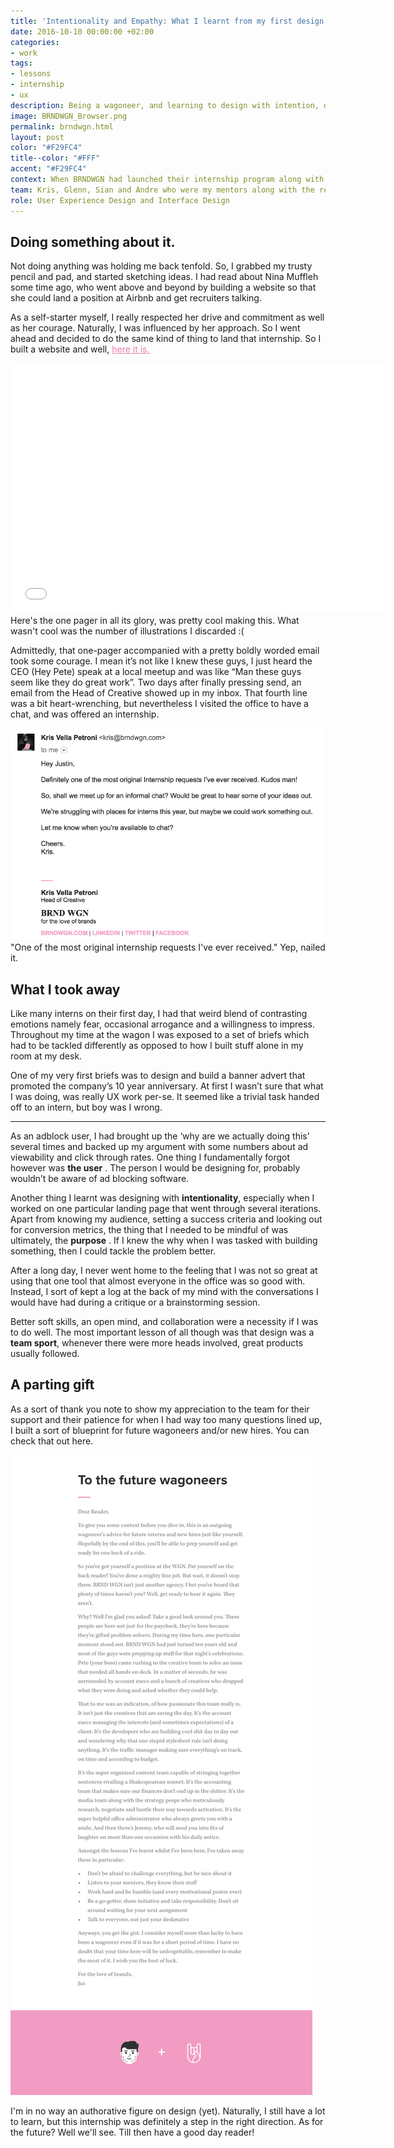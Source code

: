 ```yaml
---
title: 'Intentionality and Empathy: What I learnt from my first design internship'
date: 2016-10-10 00:00:00 +02:00
categories:
- work
tags:
- lessons
- internship
- ux
description: Being a wagoneer, and learning to design with intention, data and empathy.
image: BRNDWGN_Browser.png
permalink: brndwgn.html
layout: post
color: "#F29FC4"
title--color: "#FFF"
accent: "#F29FC4"
context: When BRNDWGN had launched their internship program along with the redesign of their new site, I was telling myself day in day out that I was going to apply. I must have written about six drafts before I decided to remotely do anything. <br /><br />What if? was the question that always preceeded some pointless conclusion of why I should hold off from pressing send. Why the hesitation? Well, you see BRNDWGN is THE place to be if you are a creative in Malta. I was always telling myself 'You have to do [insert sideproject here] before they can even consider you'. While I still maintain this train of thought, it still felt like I was somewhat at odds with myself. And then I realized something pretty important.
team: Kris, Glenn, Sian and Andre who were my mentors along with the rest of the WGN team
role: User Experience Design and Interface Design
---
```


<style>
  p > a {
		color: #EB7EAC;
	}
</style>

<h2>Doing something about it.</h2>

Not doing anything was holding me back tenfold. So, I grabbed my trusty pencil and pad, and started sketching ideas. I had read about Nina Muffleh some time ago, who went above and beyond by building a website so that she could land a position at Airbnb and get recruiters talking. 

As a self-starter myself, I really respected her drive and commitment as well as her courage. Naturally, I was influenced by her approach. So I went ahead and decided to do the same kind of thing to land that internship. So I built a website and well, <a class="post" href="http://justinmarkfarrugia.github.io/BRNDWGN_Application/">here it is.</a>

<iframe src="//giphy.com/embed/l3q2HoNATvOp5TvoY" width="600" height="400" frameBorder="0" class="giphy-embed" allowFullScreen></iframe>

<figcaption>Here's the one pager in all its glory, was pretty cool making this. What wasn't cool was the number of illustrations I discarded :(</figcaption>

Admittedly, that one-pager accompanied with a pretty boldly worded email took some courage. I mean it’s not like I knew these guys, I just heard the CEO (Hey Pete) speak at a local meetup and was like “Man these guys seem like they do great work”. Two days after finally pressing send, an  email from the Head of Creative showed up in my inbox. That fourth line was a bit heart-wrenching, but nevertheless I visited the office to have a chat, and was offered an internship. 

<img src="img/BRNDWGNemail.png" alt="A one-pager I built for my application at BRNDWGN">

<figcaption>"One of the most original internship requests I've ever received." Yep, nailed it.</figcaption>

<h2>What I took away</h2>

Like many interns on their first day, I had that weird blend of contrasting emotions namely fear, occasional arrogance and a willingness to impress. Throughout my time at the wagon I was exposed to a set of briefs which had to be tackled differently as opposed to how I built stuff alone in my room at my desk.


One of my very first briefs was to design and build a banner advert that promoted the company’s 10 year anniversary. At first I wasn’t sure that what I was doing, was really UX work per-se. It seemed like a trivial task handed off to an intern, but boy was I wrong. 

<hr>

As an adblock user, I had brought up the ‘why are we actually doing this’ several times and backed up my argument with some numbers about ad viewability and click through rates. <span class="point"> One thing I fundamentally forgot however was <strong>the user</strong> </span>. The person I would be designing for, probably wouldn’t be aware of ad blocking software.

<span class="point">Another thing I learnt was designing with <strong>intentionality</strong>, especially when I worked on one particular landing page that went through several iterations.</span> Apart from knowing my audience, setting a success criteria and looking out for conversion metrics, the thing that I needed to be mindful of <span class="point"> was ultimately, the <strong>purpose</strong> </span>. If I knew the why when I was tasked with building something, then I could tackle the problem better.

After a long day, I never went home to the feeling that I was not so great at using that one tool that almost everyone in the office was so good with. Instead, I sort of kept a log at the back of my mind <span class="point">with the conversations I would have had</span> during a critique or a brainstorming session. 

<span class="point">Better soft skills, an open mind, and collaboration</span> were a necessity if I was to do well. The most important lesson of all though was that design was a <strong>team sport</strong>, whenever there were more heads involved, great products usually followed.
 
<h2>A parting gift</h2>

As a sort of thank you note to show my appreciation to the team for their support and their patience for when I had way too many questions lined up, I built a sort of blueprint for future wagoneers and/or new hires. You can check that out here. 

<img  src="img/THNKS.png" alt="Building a website to say thanks">

I'm in no way an authorative figure on design (yet). Naturally, I still have a lot to learn, but this internship was definitely a step in the right direction. As for the future? Well we'll see. Till then have a good day reader!

<br>